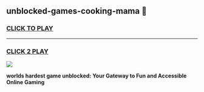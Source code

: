 
## unblocked-games-cooking-mama 👋
<h3>
<a href="https://premium.freeplayer.one?title=unblocked-games-cooking-mama&ref=14F">CLICK TO PLAY</a></h3>
<hr>

<h3>
<a href="https://premium.freeplayer.one?title=unblocked-games-cooking-mama&ref=14F">CLICK 2 PLAY</a>
  
</h3>

<a href="https://premium.freeplayer.one?title=unblocked-games-cooking-mama&ref=12F/"><img src="https://clearcache.store/games.png"></a>


**worlds hardest game unblocked: Your Gateway to Fun and Accessible Online Gaming**
